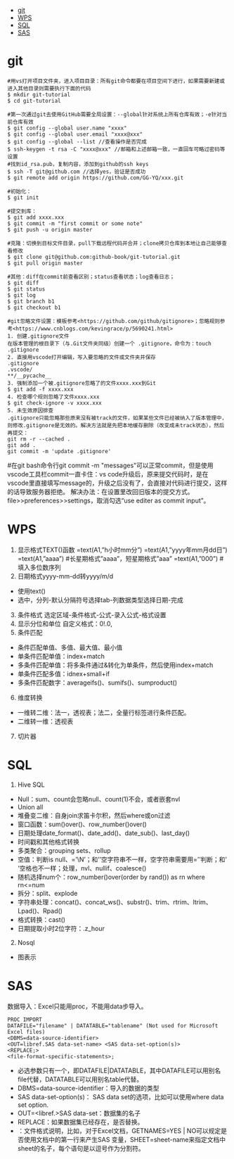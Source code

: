- [git](#git)
- [WPS](#wps)
- [SQL](#sql)
- [SAS](#sas)

# git
```
#用vs打开项目文件夹，进入项目目录：所有git命令都要在项目空间下进行，如果需要新建或进入其他目录则需要执行下面的代码
$ mkdir git-tutorial
$ cd git-tutorial

#第一次通过git去使用GitHub需要全局设置：--global针对系统上所有仓库有效；-e针对当前仓库有效
$ git config --global user.name "xxxx" 
$ git config --global user.email "xxxx@xxx"
$ git config --global --list //查看操作是否完成
$ ssh-keygen -t rsa -C "xxxx@xxx" //邮箱和上述邮箱一致，一直回车可略过密码等设置
#找到id_rsa.pub，复制内容，添加到github的ssh keys
$ ssh -T git@github.com //选择yes，验证是否成功
$ git remote add origin https://github.com/GG-YQ/xxx.git

#初始化：
$ git init

#提交到库：
$ git add xxxx.xxx
$ git commit -m "first commit or some note"
$ git push -u origin master

#克隆：切换到目标文件目录，pull下载远程代码并合并；clone拷贝仓库到本地让自己能够查看修改
$ git clone git@github.com:github-book/git-tutorial.git
$ git pull origin master

#其他：diff在commit前查看区别；status查看状态；log查看日志；
$ git diff
$ git status
$ git log
$ git branch b1
$ git checkout b1

#git忽略文件设置：模板参考<https://github.com/github/gitignore>；忽略规则参考<https://www.cnblogs.com/kevingrace/p/5690241.html>
1. 创建.gitignore文件
在版本管理的根目录下（与.Git文件夹同级）创建一个 .gitignore，命令为：touch .gitignore
2. 直接用vscode打开编辑，写入要忽略的文件或文件夹并保存
.gitignore
.vscode/
**/__pycache__
3. 强制添加一个被.gitignore忽略了的文件xxxx.xxx到Git
$ git add -f xxxx.xxx
4. 检查哪个规则忽略了文件xxxx.xxx
$ git check-ignore -v xxxx.xxx
5. 未生效原因排查
.gitignore只能忽略那些原来没有被track的文件，如果某些文件已经被纳入了版本管理中，则修改.gitignore是无效的。解决方法就是先把本地缓存删除（改变成未track状态），然后再提交：
git rm -r --cached .
git add .
git commit -m 'update .gitignore'
```
#在git bash命令行git commit -m "messages"可以正常commit，但是使用vscode工具栏commit一直卡住：vs code升级后，原来提交代码时，是在vscode里直接填写message的，升级之后没有了，会直接对代码进行提交，这样的话导致服务器拒绝。
解决办法：在设置里改回旧版本的提交方式。file>>preferences>>settings，取消勾选“use editer as commit input”。


# WPS
1. 显示格式TEXT()函数
=text(A1,”h小时mm分”)
=text(A1,”yyyy年mm月dd日”)
=text(A1,”aaaa”) #长星期格式”aaaa”，短星期格式”aaa”
=text(A1,”000”) #填入多位数序列
2. 日期格式yyyy-mm-dd转yyyy/m/d
- 使用text()
- 选中，分列-默认分隔符号选择tab-列数据类型选择日期-完成
3. 条件格式
选定区域-条件格式-公式-录入公式-格式设置
4. 显示分位和单位
自定义格式：0!.0,
5. 条件匹配
- 条件匹配单值、多值、最大值、最小值
- 单条件匹配单值：index+match
- 多条件匹配单值：将多条件通过&转化为单条件，然后使用index+match
- 单条件匹配多值：idnex+small+if
- 多条件匹配数字：averageifs()、sumifs()、sumproduct()
6. 维度转换
- 一维转二维：法一，透视表；法二，全量行标签进行条件匹配。
- 二维转一维：透视表
7. 切片器

# SQL
1. Hive SQL
- Null：sum、count会忽略null、count(1)不会，或者嵌套nvl
- Union all
- 堆叠变二维：自身join求笛卡尔积，然后where或on过滤
- 窗口函数：sum()over()、row_number()over()
- 日期处理date_format()、date_add()、date_sub()、last_day()
- 时间戳和其他格式转换
- 多类聚合：grouping sets、rollup
- 空值：判断is null、=’\\N’；和’’空字符串不一样，空字符串需要用=’’判断；和’ ’空格也不一样；处理，nvl、nullif、coalesce()
- 随机选择num个：row_number()over(order by rand()) as rn where rn<=num
- 拆分：split、explode
- 字符串处理：concat()、concat_ws()、substr()、trim、rtrim、ltrim、Lpad()、Rpad()
- 格式转换：cast()
- 日期提取小时2位字符：.z_hour
2. Nosql
- 图表示

# SAS
数据导入：Excel只能用proc，不能用data步导入。
```
PROC IMPORT
DATAFILE="filename" | DATATABLE="tablename" (Not used for Microsoft Excel files)
<DBMS=data-source-identifier>
<OUT=libref.SAS data-set-name> <SAS data-set-option(s)>
<REPLACE;>
<file-format-specific-statements>;
```
- 必选参数只有一个，即DATAFILE|DATATABLE，其中DATAFILE可以用别名file代替，DATATABLE可以用别名table代替。
- DBMS=data-source-identifier：导入的数据的类型
- SAS data-set-option(s)： SAS data set的选项，比如可以使用where data set option.
- OUT=<libref.>SAS data-set：数据集的名子
- REPLACE：如果数据集已经存在，是否替换。
- <file-format-specific-statements>：文件格式说明，比如，对于Excel文档，GETNAMES=YES | NO可以规定是否使用文档中的第一行来产生SAS 变量，SHEET=sheet-name来指定文档中sheet的名子，每个语句是以逗号作为分割符。